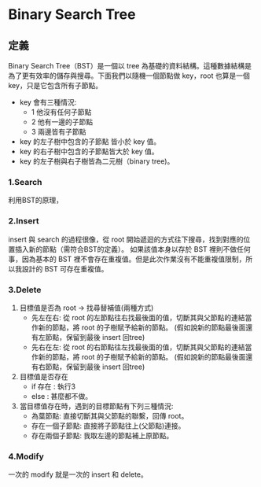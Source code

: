 # Binary Search Tree

## 定義
 Binary Search Tree（BST）是一個以 tree 為基礎的資料結構。這種數據結構是為了更有效率的儲存與搜尋。下面我們以隨機一個節點做 key，root 也算是一個 key，只是它包含所有子節點。
 
* key 會有三種情況:
  - 1 他沒有任何子節點
  - 2 他有一邊的子節點
  - 3 兩邊皆有子節點
* key 的左子樹中包含的子節點 皆小於 key 值。
* key 的右子樹中包含的子節點皆大於 key 值。
* key 的左子樹與右子樹皆為二元樹（binary tree)。

### 1.Search
利用BST的原理，



### 2.Insert
insert 與 search 的過程很像，從 root 開始遞迴的方式往下搜尋，找到對應的位置插入新的節點（需符合BST的定義）。 如果該值本身以存於 BST 裡則不做任何事，因為基本的 BST 裡不會存在重複值。但是此次作業沒有不能重複值限制，所以我設計的 BST 可存在重複值。


### 3.Delete

1. 目標值是否為 root -> 找尋替補值(兩種方式)
    * 先左在右: 從 root 的左節點往右找最後面的值，切斷其與父節點的連結當作新的節點，將 root 的子樹賦予給新的節點。 (假如說新的節點最後面還有左節點，保留到最後 insert 回tree)
    * 先右在左: 從 root 的右節點往左找最後面的值，切斷其與父節點的連結當作新的節點，將 root 的子樹賦予給新的節點。 (假如說新的節點最後面還有右節點，保留到最後 insert 回tree)
3. 目標值是否存在 
    - if 存在 : 執行3
    - else : 甚麼都不做。
5. 當目標值存在時，遇到的目標節點有下列三種情況:
    * 為葉節點: 直接切斷其與父節點的聯繫，回傳 root。
    * 存在一個子節點: 直接將子節點往上(父節點)連接。
    * 存在兩個子節點: 我取左邊的節點補上原節點。

### 4.Modify
一次的 modify 就是一次的 insert 和 delete。

 
 
 
 
 
 
 
 
 
 
 
 
 
 
 
 
 
 
 
 
 
 

